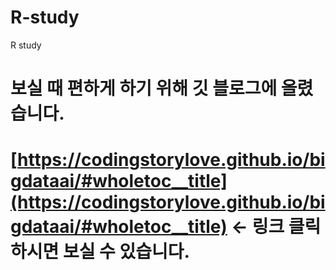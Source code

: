 # R-study
R study

# 보실 때 편하게 하기 위해 깃 블로그에 올렸습니다. 
# [https://codingstorylove.github.io/bigdataai/#wholetoc__title](https://codingstorylove.github.io/bigdataai/#wholetoc__title)  <- 링크 클릭하시면 보실 수 있습니다.
